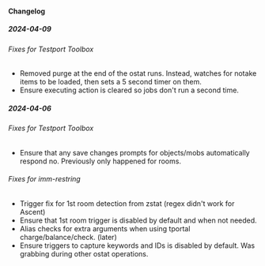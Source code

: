 #### Changelog

##### 2024-04-09
###### Fixes for Testport Toolbox
- Removed purge at the end of the ostat runs. Instead, watches for notake items to be loaded, then sets a 5 second timer on them.
- Ensure executing action is cleared so jobs don't run a second time.

##### 2024-04-06
###### Fixes for Testport Toolbox
- Ensure that any save changes prompts for objects/mobs automatically respond no. Previously only happened for rooms.


###### Fixes for imm-restring
- Trigger fix for 1st room detection from zstat (regex didn't work for Ascent)
- Ensure that 1st room trigger is disabled by default and when not needed.
- Alias checks for extra arguments when using tportal charge/balance/check.
(later)
- Ensure triggers to capture keywords and IDs is disabled by default. Was grabbing during other ostat operations.
